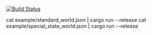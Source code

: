 [![Build Status](https://travis-ci.org/Klapeyron/Markov.svg?branch=master)](https://travis-ci.org/Klapeyron/Markov)

cat example/standard_world.json | cargo run --release
cat example/special_state_world.json | cargo run --release
